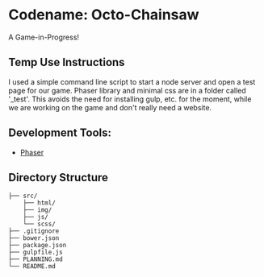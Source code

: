 # Codename: Octo-Chainsaw

A Game-in-Progress!

## Temp Use Instructions

I used a simple command line script to start a node server and open a test page for our game.  Phaser library and minimal css are in a folder called '_test'.  This avoids the need for installing gulp, etc. for the moment, while we are working on the game and don't really need a website.

## Development Tools:

-	[Phaser](http://phaser.io/)


## Directory Structure

```
├── src/
	├── html/
	├── img/
	├── js/
	└── scss/
├── .gitignore
├── bower.json
├── package.json
├── gulpfile.js
├── PLANNING.md
└── README.md
```
